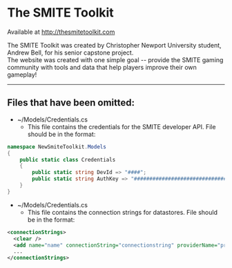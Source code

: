 # The SMITE Toolkit

Available at http://thesmitetoolkit.com

The SMITE Toolkit was created by Christopher Newport University student, Andrew Bell, for his senior capstone project.<br />
The website was created with one simple goal -- provide the SMITE gaming community with tools and data that help players improve their own gameplay!  

<hr />

## Files that have been omitted:

* ~/Models/Credentials.cs
  * This file contains the credentials for the SMITE developer API. File should be in the format:

```csharp
namespace NewSmiteToolkit.Models
{
    public static class Credentials
    {
        public static string DevId => "####";
        public static string AuthKey => "################################";
    }
}
```

* ~/Models/Credentials.cs
  * This file contains the connection strings for datastores. File should be in the format:
  
```xml
<connectionStrings>
  <clear />
  <add name="name" connectionString="connectionstring" providerName="provider" />
  ...
</connectionStrings>
```
